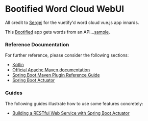 # Bootified Word Cloud WebUI

All credit to [Sergej](https://github.com/SeregPie/VueWordCloud) for the vuetify'd word cloud vue.js app innards.

This [Bootified](https://pivotal.io/spring-app-framework) app gets words from an API...[sample](http://wordcloud-webui.cfapps.io/).

### Reference Documentation
For further reference, please consider the following sections:

* [Kotlin](https://kotlinlang.org/)
* [Official Apache Maven documentation](https://maven.apache.org/guides/index.html)
* [Spring Boot Maven Plugin Reference Guide](https://docs.spring.io/spring-boot/docs/2.1.8.RELEASE/maven-plugin/)
* [Spring Boot Actuator](https://docs.spring.io/spring-boot/docs/{bootVersion}/reference/htmlsingle/#production-ready)

### Guides
The following guides illustrate how to use some features concretely:

* [Building a RESTful Web Service with Spring Boot Actuator](https://spring.io/guides/gs/actuator-service/)

